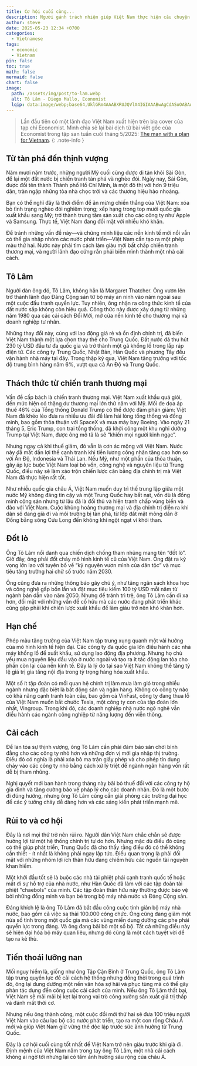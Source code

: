 ```yaml
---
title: Cơ hội cuối cùng...
description: Người gánh trách nhiệm giúp Việt Nam thực hiện câu chuyện hóa rồng Châu Á
author: steve
date: 2025-05-23 12:34 +0700
categories:
  - Vietnamese
tags:
  - economic
  - Vietnam
pin: false
toc: true
math: false
mermaid: false
chart: false
image:
  path: /assets/img/post/to-lam.webp
  alt: Tô Lâm - Diego Mallo, Economist
  lqip: data:image/webp;base64,UklGRm4AAABXRUJQVlA4IGIAAABwAgCdASoOABAABUB8JbACdDBLwX636uzVAv5oAP5xK1U26RxeRFn3Yi4LTdVR+ZEnIdF7/pokz41RyqliQVevWl8kJchUruGGrGcOt/aU9p+U8DL5cwDSh8rb4laos84AAA==
---
```

> Lần đầu tiên có một lãnh đạo Việt Nam xuất hiện trên bìa cover của tạp chí Economist.
> Mình chia sẻ lại bài dịch từ bài viết gốc của Economist trong tập san tuần cuối tháng 5/2025: [The man with a plan for Vietnam](https://www.economist.com/weeklyedition/2025-05-24).
{: .note-info }

## Từ tàn phá đến thịnh vượng

Năm mươi năm trước, những người Mỹ cuối cùng được di tản khỏi Sài Gòn, để lại một đất nước bị chiến tranh tàn phá và nghèo đói.
Ngày nay, Sài Gòn, được đổi tên thành Thành phố Hồ Chí Minh, là một đô thị với hơn 9 triệu dân, tràn ngập những tòa nhà chọc trời và các thương hiệu hào nhoáng.

Bạn có thể nghĩ đây là thời điểm để ăn mừng chiến thắng của Việt Nam: xóa bỏ tình trạng nghèo đói nghiêm trọng; xếp hạng trong top mười quốc gia xuất khẩu sang Mỹ; trở thành trung tâm sản xuất cho các công ty như Apple và Samsung. Thực tế, Việt Nam đang đối mặt với nhiều khó khăn.

Để tránh những vấn đề này—và chứng minh liệu các nền kinh tế mới nổi vẫn có thể gia nhập nhóm các nước phát triển—Việt Nam cần tạo ra một phép màu thứ hai. Nước này phải tìm cách làm giàu mới bất chấp chiến tranh thương mại, và người lãnh đạo cứng rắn phải biến mình thành một nhà cải cách.

## Tô Lâm

Người đàn ông đó, Tô Lâm, không hẳn là Margaret Thatcher.
Ông vươn lên trở thành lãnh đạo Đảng Cộng sản từ bộ máy an ninh vào năm ngoái sau một cuộc đấu tranh quyền lực. Tuy nhiên, ông nhận ra công thức kinh tế của đất nước sắp không còn hiệu quả. Công thức này được xây dựng từ những năm 1980 qua các cải cách Đổi Mới, mở cửa nền kinh tế cho thương mại và doanh nghiệp tư nhân.

Những thay đổi này, cùng với lao động giá rẻ và ổn định chính trị, đã biến Việt Nam thành một lựa chọn thay thế cho Trung Quốc. Đất nước đã thu hút 230 tỷ USD đầu tư đa quốc gia và trở thành một gã khổng lồ trong lắp ráp điện tử. Các công ty Trung Quốc, Nhật Bản, Hàn Quốc và phương Tây đều vận hành nhà máy tại đây. Trong thập kỷ qua, Việt Nam tăng trưởng với tốc độ trung bình hàng năm 6%, vượt qua cả Ấn Độ và Trung Quốc.

## Thách thức từ chiến tranh thương mại

Vấn đề cấp bách là chiến tranh thương mại. Việt Nam xuất khẩu quá giỏi, đến mức hiện có thặng dư thương mại lớn thứ năm với Mỹ. Mối đe dọa áp thuế 46% của Tổng thống Donald Trump có thể được đàm phán giảm: Việt Nam đã khéo léo đưa ra nhiều ưu đãi để làm hài lòng tổng thống và đồng minh, bao gồm thỏa thuận với SpaceX và mua máy bay Boeing. Vào ngày 21 tháng 5, Eric Trump, con trai tổng thống, đã khởi công một khu nghỉ dưỡng Trump tại Việt Nam, được ông mô tả là sẽ “khiến mọi người kinh ngạc”.

Nhưng ngay cả khi thuế giảm, đó vẫn là cơn ác mộng với Việt Nam. Nước này đã mất dần lợi thế cạnh tranh khi tiền lương công nhân tăng cao hơn so với Ấn Độ, Indonesia và Thái Lan. Nếu Mỹ, như một phần của thỏa thuận, gây áp lực buộc Việt Nam loại bỏ vốn, công nghệ và nguyên liệu từ Trung Quốc, điều này sẽ làm xáo trộn chiến lược cân bằng địa chính trị mà Việt Nam đã thực hiện rất tốt.

Như nhiều quốc gia châu Á, Việt Nam muốn duy trì thế trung lập giữa một nước Mỹ không đáng tin cậy và một Trung Quốc hay bắt nạt, vốn dù là đồng minh cộng sản nhưng từ lâu đã là đối thủ và hiện tranh chấp vùng biển và đảo với Việt Nam. Cuộc khủng hoảng thương mại và địa chính trị diễn ra khi dân số đang già đi và môi trường bị tàn phá, từ lớp đất mặt mỏng dần ở Đồng bằng sông Cửu Long đến không khí ngột ngạt vì khói than.

## Đốt lò

Ông Tô Lâm nổi danh qua chiến dịch chống tham nhũng mang tên “đốt lò”. Giờ đây, ông phải đốt cháy mô hình kinh tế cũ của Việt Nam. Ông đặt ra kỳ vọng lớn lao với tuyên bố về “kỷ nguyên vươn mình của dân tộc” và mục tiêu tăng trưởng hai chữ số trước năm 2030.

Ông cũng đưa ra những thông báo gây chú ý, như tăng ngân sách khoa học và công nghệ gấp bốn lần và đặt mục tiêu kiếm 100 tỷ USD mỗi năm từ ngành bán dẫn vào năm 2050. Nhưng để tránh trì trệ, ông Tô Lâm cần đi xa hơn, đối mặt với những vấn đề cố hữu mà các nước đang phát triển khác cũng gặp phải khi chiến lược xuất khẩu để làm giàu trở nên khó khăn hơn.

## Hạn chế

Phép màu tăng trưởng của Việt Nam tập trung xung quanh một vài hướng của mô hình kinh tế hiện đại. Các công ty đa quốc gia lớn điều hành các nhà máy khổng lồ để xuất khẩu, sử dụng lao động địa phương. Nhưng họ chủ yếu mua nguyên liệu đầu vào ở nước ngoài và tạo ra ít tác động lan tỏa cho phần còn lại của nền kinh tế. Đây là lý do tại sao Việt Nam không thể tăng tỷ lệ giá trị gia tăng nội địa trong tỷ trọng hàng hóa xuất khẩu.

Một số ít tập đoàn có mối quan hệ chính trị làm mưa làm gió trong nhiều ngành nhưng đặc biệt là bất động sản và ngân hàng. Không có công ty nào có khả năng cạnh tranh toàn cầu, bao gồm cả VinFast, công ty đang thua lỗ của Việt Nam muốn bắt chước Tesla, một công ty con của tập đoàn lớn nhất, Vingroup. Trong khi đó, các doanh nghiệp nhà nước ngô nghê vẫn điều hành các ngành công nghiệp từ năng lượng đến viễn thông.

## Cải cách

Để lan tỏa sự thịnh vượng, ông Tô Lâm cần phải đảm bảo sân chơi bình đẳng cho các công ty nhỏ hơn và những đơn vị mới gia nhập thị trường. Điều đó có nghĩa là phải xóa bỏ ma trận giấy phép và cho phép tín dụng chảy vào các công ty nhỏ bằng cách xử lý triệt để ngành ngân hàng vốn rất dễ bị tham nhũng.

Nghị quyết mới ban hành trong tháng này bãi bỏ thuế đối với các công ty hộ gia đình và tăng cường bảo vệ pháp lý cho các doanh nhân. Đó là một bước đi đúng hướng, nhưng ông Tô Lâm cũng cần giải phóng các trường đại học để các ý tưởng chảy dễ dàng hơn và các sáng kiến phát triển mạnh mẽ.

## Rủi to và cơ hội

Đây là nơi mọi thứ trở nên rủi ro. Người dân Việt Nam chắc chắn sẽ được hưởng lợi từ một hệ thống chính trị tự do hơn. Nhưng mặc dù điều đó cũng có thể giúp phát triển, Trung Quốc đã cho thấy rằng điều đó có thể không cần thiết - ít nhất là không phải ngay lập tức. Điều quan trọng là phải đối mặt với những nhóm lợi ích thân hữu đang chiếm hữu các nguồn tài nguyên khan hiếm.

Một khởi đầu tốt sẽ là buộc các nhà tài phiệt phải cạnh tranh quốc tế hoặc mất đi sự hỗ trợ của nhà nước, như Hàn Quốc đã làm với các tập đoàn tài phiệt "chaebols" của mình. Các tập đoàn thân hữu này thường được bảo vệ bởi những đồng minh và bạn bè trong bộ máy nhà nước và Đảng Cộng sản.

Đáng khích lệ là ông Tô Lâm đã bắt đầu công cuộc tinh giản bộ máy nhà nước, bao gồm cả việc sa thải 100.000 công chức. Ông cũng đang giảm một nửa số tỉnh trong một quốc gia mà các vùng miền dung dưỡng các phe phái quyền lực trong đảng. Và ông đang bãi bỏ một số bộ. Tất cả những điều này sẽ hiện đại hóa bộ máy quan liêu, nhưng đó cũng là một cách tuyệt vời để tạo ra kẻ thù.

## Tiến thoái lưỡng nan

Mối nguy hiểm là, giống như ông Tập Cận Bình ở Trung Quốc, ông Tô Lâm tập trung quyền lực để cải cách hệ thống nhưng đồng thời trong quá trình đó, ông lại dung dưỡng một nền văn hóa sợ hãi và phục tùng mà có thể gây phản tác dụng đến công cuộc cải cách của mình. Nếu ông Tô Lâm thất bại, Việt Nam sẽ mãi mãi bị kẹt lại trong vai trò công xưởng sản xuất giá trị thấp và đánh mất thời cơ.

Nhưng nếu ông thành công, một cuộc đổi mới thứ hai sẽ đưa 100 triệu người Việt Nam vào câu lạc bộ các nước phát triển, tạo ra một con rồng Châu Á mới và giúp Việt Nam giữ vững thế độc lập trước sức ảnh hưởng từ Trung Quốc.

Đây là cơ hội cuối cùng tốt nhất để Việt Nam trở nên giàu trước khi già đi. Định mệnh của Việt Nam nằm trong tay ông Tô Lâm, một nhà cải cách không ai ngờ tới nhưng lại có tầm ảnh hưởng sâu rộng của châu Á.
